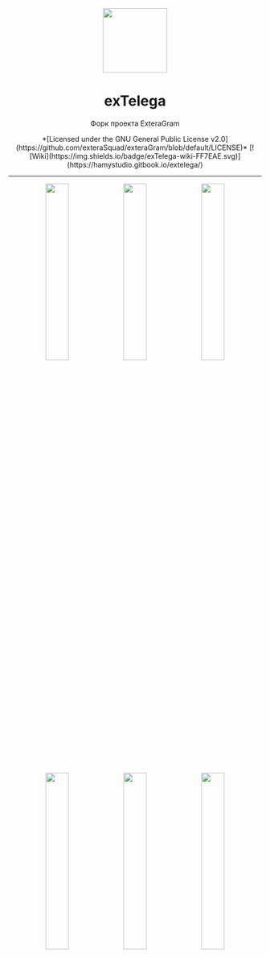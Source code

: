 <div align="center">
    <img src="https://i.imgur.com/jNIxZpJ.png" width="128" height="128" style="display: block; margin: 0 auto"/>
    <h1>exTelega</h1>
    <p>Форк проекта ExteraGram</p>
  *[Licensed under the GNU General Public License v2.0](https://github.com/exteraSquad/exteraGram/blob/default/LICENSE)*
     [![Wiki](https://img.shields.io/badge/exTelega-wiki-FF7EAE.svg)](https://hamystudio.gitbook.io/extelega/)
</div>

---

<p align="center">
  <img src="./ScreenShots/01.jpg" width="30%" />
  <img src="./ScreenShots/1.jpg" width="30%" />
  <img src="./ScreenShots/2.jpg" width="30%" />
    
  <img src="./ScreenShots/3.jpg" width="30%" />
  <img src="./ScreenShots/4.jpg" width="30%" />
  <img src="./ScreenShots/5.jpg" width="30%" />
</p>


